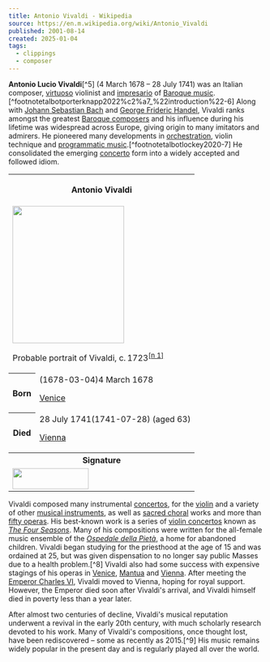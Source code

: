 ```yaml
---
title: Antonio Vivaldi - Wikipedia
source: https://en.m.wikipedia.org/wiki/Antonio_Vivaldi
published: 2001-08-14
created: 2025-01-04
tags:
  - clippings
  - composer
---
```

**Antonio Lucio Vivaldi**[^5] (4 March 1678 – 28 July 1741) was an Italian composer, [virtuoso](https://en.m.wikipedia.org/wiki/Virtuoso "Virtuoso") violinist and [impresario](https://en.m.wikipedia.org/wiki/Impresario "Impresario") of [Baroque music](https://en.m.wikipedia.org/wiki/Baroque_music "Baroque music").[^footnotetalbotporterknapp2022%c2%a7_%22introduction%22-6] Along with [Johann Sebastian Bach](https://en.m.wikipedia.org/wiki/Johann_Sebastian_Bach "Johann Sebastian Bach") and [George Frideric Handel](https://en.m.wikipedia.org/wiki/George_Frideric_Handel "George Frideric Handel"), Vivaldi ranks amongst the greatest [Baroque composers](https://en.m.wikipedia.org/wiki/Baroque_composers "Baroque composers") and his influence during his lifetime was widespread across Europe, giving origin to many imitators and admirers. He pioneered many developments in [orchestration](https://en.m.wikipedia.org/wiki/Orchestration "Orchestration"), violin technique and [programmatic music](https://en.m.wikipedia.org/wiki/Program_music "Program music").[^footnotetalbotlockey2020-7] He consolidated the emerging [concerto](https://en.m.wikipedia.org/wiki/Concerto "Concerto") form into a widely accepted and followed idiom.

<table><tbody><tr><th colspan="2"><p>Antonio Vivaldi</p></th></tr><tr><td colspan="2"><span><a href="https://en.m.wikipedia.org/wiki/File:Vivaldi.jpg"><img src="https://upload.wikimedia.org/wikipedia/commons/thumb/b/bd/Vivaldi.jpg/220px-Vivaldi.jpg" width="220" height="271"></a></span><p>Probable portrait of Vivaldi, <abbr>c.</abbr><span> 1723</span><sup><a href="https://en.m.wikipedia.org/wiki/#cite_note-1"><span>[</span>n 1<span>]</span></a></sup></p></td></tr><tr><th scope="row">Born</th><td><span>(<span>1678-03-04</span>)</span>4 March 1678<br><div><p><a href="https://en.m.wikipedia.org/wiki/Venice">Venice</a></p></div></td></tr><tr><th scope="row">Died</th><td>28 July 1741<span>(1741-07-28)</span> (aged&nbsp;63)<br><div><p><a href="https://en.m.wikipedia.org/wiki/Vienna">Vienna</a></p></div></td></tr><tr><th colspan="2">Signature</th></tr><tr><td colspan="2"><span><a href="https://en.m.wikipedia.org/wiki/File:Antonio_Vivaldi_signature.svg"><img src="https://upload.wikimedia.org/wikipedia/commons/thumb/a/a2/Antonio_Vivaldi_signature.svg/150px-Antonio_Vivaldi_signature.svg.png" width="150" height="41"></a></span></td></tr></tbody></table>

Vivaldi composed many instrumental [concertos](https://en.m.wikipedia.org/wiki/Concerto "Concerto"), for the [violin](https://en.m.wikipedia.org/wiki/Violin "Violin") and a variety of other [musical instruments](https://en.m.wikipedia.org/wiki/Musical_instrument "Musical instrument"), as well as [sacred choral](https://en.m.wikipedia.org/wiki/Sacred_Music "Sacred Music") works and more than [fifty operas](https://en.m.wikipedia.org/wiki/List_of_operas_by_Antonio_Vivaldi "List of operas by Antonio Vivaldi"). His best-known work is a series of [violin concertos](https://en.m.wikipedia.org/wiki/Violin_concerto "Violin concerto") known as *[The Four Seasons](https://en.m.wikipedia.org/wiki/The_Four_Seasons_\(Vivaldi\) "The Four Seasons (Vivaldi)")*. Many of his compositions were written for the all-female music ensemble of the *[Ospedale della Pietà](https://en.m.wikipedia.org/wiki/Ospedale_della_Piet%C3%A0 "Ospedale della Pietà")*, a home for abandoned children. Vivaldi began studying for the priesthood at the age of 15 and was ordained at 25, but was given dispensation to no longer say public Masses due to a health problem.[^8] Vivaldi also had some success with expensive stagings of his operas in [Venice](https://en.m.wikipedia.org/wiki/Venice "Venice"), [Mantua](https://en.m.wikipedia.org/wiki/Mantua "Mantua") and [Vienna](https://en.m.wikipedia.org/wiki/Vienna "Vienna"). After meeting the [Emperor Charles VI](https://en.m.wikipedia.org/wiki/Charles_VI,_Holy_Roman_Emperor "Charles VI, Holy Roman Emperor"), Vivaldi moved to Vienna, hoping for royal support. However, the Emperor died soon after Vivaldi's arrival, and Vivaldi himself died in poverty less than a year later.

After almost two centuries of decline, Vivaldi's musical reputation underwent a revival in the early 20th century, with much scholarly research devoted to his work. Many of Vivaldi's compositions, once thought lost, have been rediscovered – some as recently as 2015.[^9] His music remains widely popular in the present day and is regularly played all over the world.